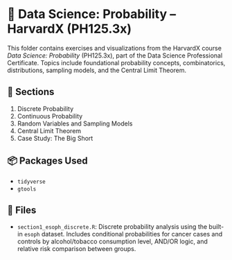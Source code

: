 # 🎲 Data Science: Probability – HarvardX (PH125.3x)

This folder contains exercises and visualizations from the HarvardX course *Data Science: Probability* (PH125.3x), part of the Data Science Professional Certificate. Topics include foundational probability concepts, combinatorics, distributions, sampling models, and the Central Limit Theorem.

## 📅 Sections

1. Discrete Probability  
2. Continuous Probability  
3. Random Variables and Sampling Models  
4. Central Limit Theorem  
5. Case Study: The Big Short

## 📦 Packages Used

- `tidyverse`
- `gtools`

## 📁 Files

- `section1_esoph_discrete.R`: Discrete probability analysis using the built-in `esoph` dataset. Includes conditional probabilities for cancer cases and controls by alcohol/tobacco consumption level, AND/OR logic, and relative risk comparison between groups.
